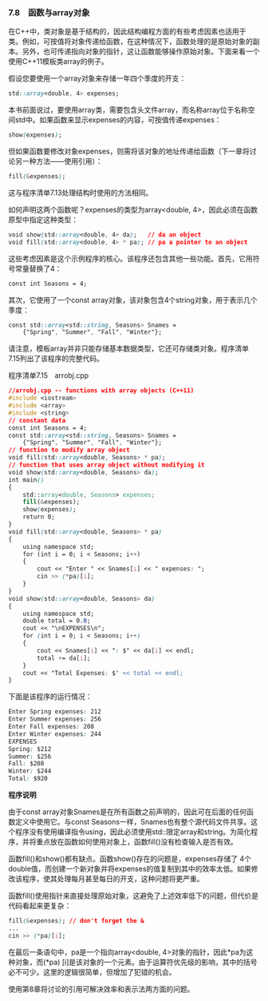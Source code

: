 ### 7.8　函数与array对象

在C++中，类对象是基于结构的，因此结构编程方面的有些考虑因素也适用于类。例如，可按值将对象传递给函数，在这种情况下，函数处理的是原始对象的副本。另外，也可传递指向对象的指针，这让函数能够操作原始对象。下面来看一个使用C++11模板类array的例子。

假设您要使用一个array对象来存储一年四个季度的开支：

```css
std::array<double, 4> expenses;
```

本书前面说过，要使用array类，需要包含头文件array，而名称array位于名称空间std中。如果函数来显示expenses的内容，可按值传递expenses：

```css
show(expenses);
```

但如果函数要修改对象expenses，则需将该对象的地址传递给函数（下一章将讨论另一种方法——使用引用）：

```css
fill(&expenses);
```

这与程序清单7.13处理结构时使用的方法相同。

如何声明这两个函数呢？expenses的类型为array<double, 4>，因此必须在函数原型中指定这种类型：

```css
void show(std::array<double, 4> da);   // da an object
void fill(std::array<double, 4> * pa); // pa a pointer to an object
```

这些考虑因素是这个示例程序的核心。该程序还包含其他一些功能。首先，它用符号常量替换了4：

```css
const int Seasons = 4;
```

其次，它使用了一个const array对象，该对象包含4个string对象，用于表示几个季度：

```css
const std::array<std::string, Seasons> Snames =
    {"Spring", "Summer", "Fall", "Winter"};
```

请注意，模板array并非只能存储基本数据类型，它还可存储类对象。程序清单7.15列出了该程序的完整代码。

程序清单7.15　arrobj.cpp

```css
//arrobj.cpp -- functions with array objects (C++11)
#include <iostream>
#include <array>
#include <string>
// constant data
const int Seasons = 4;
const std::array<std::string, Seasons> Snames =
    {"Spring", "Summer", "Fall", "Winter"};
// function to modify array object
void fill(std::array<double, Seasons> * pa);
// function that uses array object without modifying it
void show(std::array<double, Seasons> da);
int main()
{
    std::array<double, Seasons> expenses;
    fill(&expenses);
    show(expenses);
    return 0;
}
void fill(std::array<double, Seasons> * pa)
{
    using namespace std;
    for (int i = 0; i < Seasons; i++)
    {
        cout << "Enter " << Snames[i] << " expenses: ";
        cin >> (*pa)[i];
    }
}
void show(std::array<double, Seasons> da)
{
    using namespace std;
    double total = 0.0;
    cout << "\nEXPENSES\n";
    for (int i = 0; i < Seasons; i++)
    {
        cout << Snames[i] << ": $" << da[i] << endl;
        total += da[i];
    }
    cout << "Total Expenses: $" << total << endl;
}
```

下面是该程序的运行情况：

```css
Enter Spring expenses: 212
Enter Summer expenses: 256
Enter Fall expenses: 208
Enter Winter expenses: 244
EXPENSES
Spring: $212
Summer: $256
Fall: $208
Winter: $244
Total: $920
```

**程序说明**

由于const array对象Snames是在所有函数之前声明的，因此可在后面的任何函数定义中使用它。与const Seasons一样，Snames也有整个源代码文件共享。这个程序没有使用编译指令using，因此必须使用std::限定array和string。为简化程序，并将重点放在函数如何使用对象上，函数fill()没有检查输入是否有效。

函数fill()和show()都有缺点。函数show()存在的问题是，expenses存储了 4个double值，而创建一个新对象并将expenses的值复制到其中的效率太低。如果修改该程序，使其处理每月甚至每日的开支，这种问题将更严重。

函数fill()使用指针来直接处理原始对象，这避免了上述效率低下的问题，但代价是代码看起来更复杂：

```css
fill(&expenses); // don't forget the &
...
cin >> (*pa)[i];
```

在最后一条语句中，pa是一个指向array<double, 4>对象的指针，因此*pa为这种对象，而(*pa) [i]是该对象的一个元素。由于运算符优先级的影响，其中的括号必不可少。这里的逻辑很简单，但增加了犯错的机会。

使用第8章将讨论的引用可解决效率和表示法两方面的问题。

